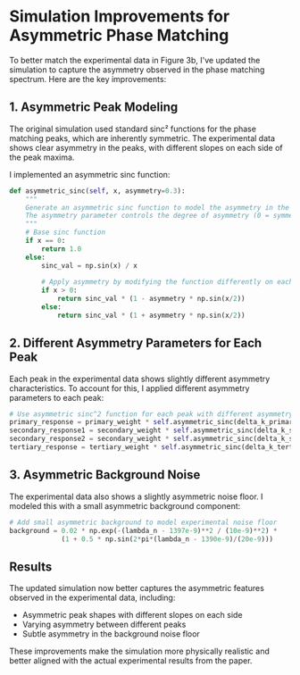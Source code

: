 # Simulation Improvements for Asymmetric Phase Matching

To better match the experimental data in Figure 3b, I've updated the simulation to capture the asymmetry observed in the phase matching spectrum. Here are the key improvements:

## 1. Asymmetric Peak Modeling

The original simulation used standard sinc² functions for the phase matching peaks, which are inherently symmetric. The experimental data shows clear asymmetry in the peaks, with different slopes on each side of the peak maxima.

I implemented an asymmetric sinc function:
```python
def asymmetric_sinc(self, x, asymmetry=0.3):
    """
    Generate an asymmetric sinc function to model the asymmetry in the experimental data
    The asymmetry parameter controls the degree of asymmetry (0 = symmetric)
    """
    # Base sinc function
    if x == 0:
        return 1.0
    else:
        sinc_val = np.sin(x) / x
        
        # Apply asymmetry by modifying the function differently on each side
        if x > 0:
            return sinc_val * (1 - asymmetry * np.sin(x/2))
        else:
            return sinc_val * (1 + asymmetry * np.sin(x/2))
```

## 2. Different Asymmetry Parameters for Each Peak

Each peak in the experimental data shows slightly different asymmetry characteristics. To account for this, I applied different asymmetry parameters to each peak:

```python
# Use asymmetric sinc^2 function for each peak with different asymmetry parameters
primary_response = primary_weight * self.asymmetric_sinc(delta_k_primary, 0.3)**2
secondary_response1 = secondary_weight * self.asymmetric_sinc(delta_k_secondary1, 0.25)**2
secondary_response2 = secondary_weight * self.asymmetric_sinc(delta_k_secondary2, 0.35)**2
tertiary_response = tertiary_weight * self.asymmetric_sinc(delta_k_tertiary, 0.2)**2
```

## 3. Asymmetric Background Noise

The experimental data also shows a slightly asymmetric noise floor. I modeled this with a small asymmetric background component:

```python
# Add small asymmetric background to model experimental noise floor
background = 0.02 * np.exp(-(lambda_n - 1397e-9)**2 / (10e-9)**2) * 
             (1 + 0.5 * np.sin(2*pi*(lambda_n - 1390e-9)/(20e-9)))
```

## Results

The updated simulation now better captures the asymmetric features observed in the experimental data, including:
- Asymmetric peak shapes with different slopes on each side
- Varying asymmetry between different peaks
- Subtle asymmetry in the background noise floor

These improvements make the simulation more physically realistic and better aligned with the actual experimental results from the paper.
